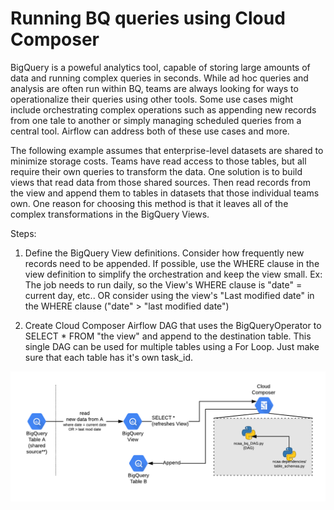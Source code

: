 # Running BQ queries using Cloud Composer

BigQuery is a poweful analytics tool, capable of storing large amounts of data and running complex queries in seconds. While ad hoc queries and analysis are often run within BQ, teams are always looking for ways to operationalize their queries using other tools. Some use cases might include orchestrating complex operations such as appending new records from one tale to another or simply managing scheduled queries from a central tool. Airflow can address both of these use cases and more.

The following example assumes that enterprise-level datasets are shared to minimize storage costs. Teams have read access to those tables, but all require their own queries to transform the data. One solution is to build views that read data from those shared sources. Then read records from the view and append them to tables in datasets that those individual teams own. One reason for choosing this method is that it leaves all of the complex transformations in the BigQuery Views. 

Steps:

1) Define the BigQuery View definitions.
Consider how frequently new records need to be appended. If possible, use the WHERE clause in the view definition to simplify the orchestration and keep the view small. Ex: The job needs to run daily, so the View's WHERE clause is "date" = current day, etc.. OR consider using the view's "Last modified date" in the WHERE clause ("date" > "last modified date") 

2) Create Cloud Composer Airflow DAG that uses the BigQueryOperator to SELECT * FROM "the view" and append to the destination table. 
This single DAG can be used for multiple tables using a For Loop. Just make sure that each table has it's own task_id. 


![Diagram](BQ_Composer.png)
